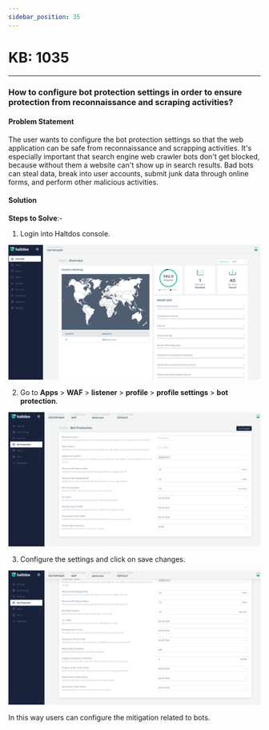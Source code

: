 ```yaml
---
sidebar_position: 35
---
```


# KB: 1035
-----------


### **How to configure bot protection settings in order to ensure protection from reconnaissance and scraping activities?**

#### **Problem Statement**

The user wants to configure the bot protection settings so that the web application can be safe from reconnaissance and scrapping activities. It's especially important that search engine web crawler bots don't get blocked, because without them a website can't show up in search results. Bad bots can steal data, break into user accounts, submit junk data through online forms, and perform other malicious activities.

#### **Solution**

**Steps to Solve**:-

1. Login into Haltdos console.

![kb-1035](/img/waf/v7/kb/overview_kb_1035_1.png)

2. Go to **Apps** > **WAF** > **listener** > **profile** > **profile settings** > **bot protection**.

![kb-1035](/img/waf/v7/kb/bot_kb_1035_2.png)

3. Configure the settings and click on save changes.

![kb-1035](/img/waf/v7/kb/bot_kb_1035_3.png)

In this way users can configure the mitigation related to bots.

